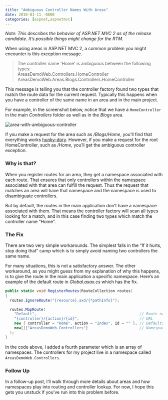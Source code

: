 ```yaml
---
title: "Ambiguous Controller Names With Areas"
date: 2010-01-11 -0800
categories: [aspnet,aspnetmvc]
---
```

*Note: This describes the behavior of ASP.NET MVC 2 as of the release
candidate. It’s possible things might change for the RTM.*

When using areas in ASP.NET MVC 2, a common problem you might encounter
is this exception message.

> The controller name 'Home' is ambiguous between the following types: \
>  AreasDemoWeb.Controllers.HomeController \
>  AreasDemoWeb.Areas.Blogs.Controllers.HomeController

This message is telling you that the controller factory found two types
that match the route data for the current request. Typically this
happens when you have a controller of the same name in an area and in
the main project.

For example, in the screenshot below, notice that we have a
`HomeController` in the main *Controllers* folder as well as in the
*Blogs* area.

![area-with-ambiguous-controller](http://haacked.com/images/haacked_com/WindowsLiveWriter/AmbiguousControllerNames_8573/area-with-ambiguous-controller_3.png "area-with-ambiguous-controller")

If you make a request for the area such as */Blogs/Home*, you’ll find
that everything works
[hunky-dory](http://www.merriam-webster.com/dictionary/hunky-dory "Definition of 'hunky-dory' from Merriam-Webster").
However, if you make a request for the root HomeController, such as
*/Home*, you’ll get the ambiguous controller exception.

### Why is that?

When you register routes for an area, they get a namespace associated
with each route. That ensures that only controllers within the namespace
associated with that area can fulfill the request. Thus the request that
matches an area will have that namespace and the namespace is used to
disambiguate controllers.

But by default, the routes in the main application don’t have a
namespace associated with them. That means the controller factory will
scan all types looking for a match, and in this case finding two types
which match the controller name “Home”.

### The Fix

There are two very simple workarounds. The simplest falls in the “If it
hurts, stop doing that” camp which is to simply avoid naming two
controllers the same name.

For many situations, this is not a satisfactory answer. The other
workaround, as you might guess from my explanation of why this happens,
is to give the route in the main application a specific namespace.
Here’s an example of the default route in *Global.asax.cs* which has the
fix.

```csharp
public static void RegisterRoutes(RouteCollection routes)
{
  routes.IgnoreRoute("{resource}.axd/{*pathInfo}");

  routes.MapRoute(
    "Default",                                              // Route name
    "{controller}/{action}/{id}",                           // URL
    new { controller = "Home", action = "Index", id = "" }, // Defaults
    new[]{"AreasDemoWeb.Controllers"}                       // Namespaces
  );
}
```

In the code above, I added a fourth parameter which is an array of
namespaces. The controllers for my project live in a namespace called
`AreasDemoWeb.Controllers`.

### Follow Up

In a follow-up post, I’ll walk through more details about areas and how
namespaces play into routing and controller lookup. For now, I hope this
gets you unstuck if you’ve run into this problem before.